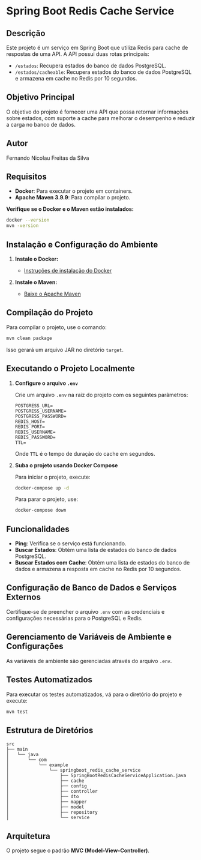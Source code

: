 # Spring Boot Redis Cache Service

## Descrição

Este projeto é um serviço em Spring Boot que utiliza Redis para cache de respostas de uma API. A API possui duas rotas principais:
- `/estados`: Recupera estados do banco de dados PostgreSQL.
- `/estados/cacheable`: Recupera estados do banco de dados PostgreSQL e armazena em cache no Redis por 10 segundos.

## Objetivo Principal

O objetivo do projeto é fornecer uma API que possa retornar informações sobre estados, com suporte a cache para melhorar o desempenho e reduzir a carga no banco de dados.

## Autor

Fernando Nicolau Freitas da Silva

## Requisitos

- **Docker**: Para executar o projeto em containers.
- **Apache Maven 3.9.9**: Para compilar o projeto.

**Verifique se o Docker e o Maven estão instalados:**

```bash
docker --version
mvn -version
```

## Instalação e Configuração do Ambiente

1. **Instale o Docker:**
   - [Instruções de instalação do Docker](https://docs.docker.com/engine/install/)

2. **Instale o Maven:**
   - [Baixe o Apache Maven](https://maven.apache.org/download.cgi)

## Compilação do Projeto

Para compilar o projeto, use o comando:

```bash
mvn clean package
```

Isso gerará um arquivo JAR no diretório `target`.

## Executando o Projeto Localmente

1. **Configure o arquivo `.env`**

   Crie um arquivo `.env` na raiz do projeto com os seguintes parâmetros:

   ```env
   POSTGRESS_URL=
   POSTGRESS_USERNAME=
   POSTGRESS_PASSWORD=
   REDIS_HOST=
   REDIS_PORT=
   REDIS_USERNAME=
   REDIS_PASSWORD=
   TTL=
   ```

   Onde `TTL` é o tempo de duração do cache em segundos.

2. **Suba o projeto usando Docker Compose**

   Para iniciar o projeto, execute:

   ```bash
   docker-compose up -d
   ```

   Para parar o projeto, use:

   ```bash
   docker-compose down
   ```

## Funcionalidades

- **Ping**: Verifica se o serviço está funcionando.
- **Buscar Estados**: Obtém uma lista de estados do banco de dados PostgreSQL.
- **Buscar Estados com Cache**: Obtém uma lista de estados do banco de dados e armazena a resposta em cache no Redis por 10 segundos.

## Configuração de Banco de Dados e Serviços Externos

Certifique-se de preencher o arquivo `.env` com as credenciais e configurações necessárias para o PostgreSQL e Redis.

## Gerenciamento de Variáveis de Ambiente e Configurações

As variáveis de ambiente são gerenciadas através do arquivo `.env`.

## Testes Automatizados

Para executar os testes automatizados, vá para o diretório do projeto e execute:

```bash
mvn test
```

## Estrutura de Diretórios

```
src
├── main
│   └── java
│       └── com
│           └── example
│               └── springboot_redis_cache_service
│                   ├── SpringBootRedisCacheServiceApplication.java
│                   ├── cache
│                   ├── config
│                   ├── controller
│                   ├── dto
│                   ├── mapper
│                   ├── model
│                   ├── repository
│                   └── service
```

## Arquitetura

O projeto segue o padrão **MVC (Model-View-Controller)**.
